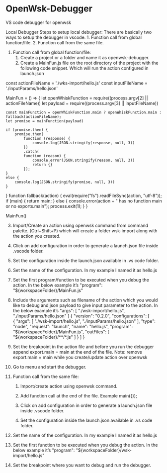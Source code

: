 # OpenWsk-Debugger
VS code debugger for openwsk

Local Debugger
Steps to setup local debugger:
There are basically two ways to setup the debugger in vscode.
	1. Function call from global function/file. 
	2. Function call from the same file.
1. Function call from global function/file:
	1.  Create a project or a folder and name it as openwsk-debugger.
	2. Create a MainFun.js file on the root directory of the project with the following code snippet. Which will run the action configured in launch.json

const actionFileName = './wks-import/hello.js'
const inputFileName = './inputParams/hello.json'

MainFun = () => {
    let openWhiskFunction = require((process.argv[2] || actionFileName))
    let payload = require((process.argv[3] || inputFileName))

    const mainFunction = openWhiskFunction.main ? openWhiskFunction.main : fallback(actionFileName);
    let promise = mainFunction(payload)

    if (promise.then) {
        promise.then(
            function (response) {
                console.log(JSON.stringify(response, null, 3))
            })
            .catch(
            function (reason) {
                console.error(JSON.stringify(reason, null, 3))
                return {}
            });
    }
    else {
        console.log(JSON.stringify(promise, null, 3))
    }
}
function fallback(action) {
    eval(require("fs").readFileSync(action, "utf-8"));
    if (main) {
        return main;
    } else {
        console.error(action + " has no function main or no exports.main");
        process.exit(1);
    }
}

MainFun()

3. Import/Create an action using openwsk command from command palette. (Ctrl+Shift+P) which will create a folder wsk-import along with the action you created.
4.  Click on add configuration in order to generate a launch.json file inside .vscode folder. 
 
5. Set the configuration inside the launch.json available in .vs code folder.
1. Set the name of the configuration. In my example I named it as hello.js
2. Set the first program/function to be executed when you debug the action. 
In the below example it’s "program": "${workspaceFolder}/MainFun.js"
3. Include the arguments such as filename of the action which you would like to debug and json payload to give input parameter to the action. 
	In the below example it’s
"args": [
                "./wsk-import/hello.js",
                "./inputParams/hello.json"
            ]
{
    "version": "0.2.0",
    "configurations": [    
        {
            "args": [
                "./wsk-import/hello.js",
                "./inputParams/hello.json"
            ],
            "type": "node",
            "request": "launch",
            "name": "hello.js",
            "program": "${workspaceFolder}/MainFun.js",
            "outFiles": [
                "${workspaceFolder}/**/*.js"
            ]
        }
    ]
}





6. Set the breakpoint in the action file and before you run the debugger append 
export.main = main at the end of the file.
Note: remove export.main = main while you create/update action over openwsk
 
7. Go to menu and start the debugger. 
 
2. Function call from the same file:
	1. Import/create action using openwsk command.
	 
	2. Add function call at the end of the file. Example main({});
	 
	3. Click on add configuration in order to generate a launch.json file inside .vscode folder.
	 
	4. Set the configuration inside the launch.json available in .vs code folder.
1. Set the name of the configuration. In my example I named it as hello.js
2. Set the first function to be executed when you debug the action. 
In the below example it’s "program": "${workspaceFolder}/wsk-import/hello.js"
 
5. Set the breakpoint where you want to debug and run the debugger.
	 
		
	
 
